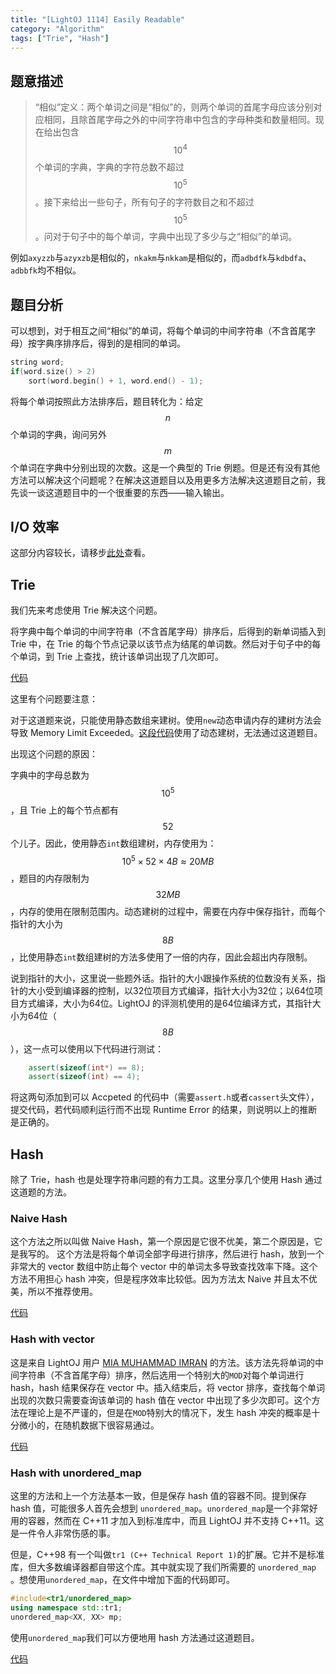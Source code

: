 ```yaml
---
title: "[LightOJ 1114] Easily Readable"
category: "Algorithm"
tags: ["Trie", "Hash"]
---
```


## 题意描述
>“相似”定义：两个单词之间是“相似”的，则两个单词的首尾字母应该分别对应相同，且除首尾字母之外的中间字符串中包含的字母种类和数量相同。现在给出包含 $$10^4$$个单词的字典，字典的字符总数不超过$$10^5$$。接下来给出一些句子，所有句子的字符数目之和不超过$$10^5$$。问对于句子中的每个单词，字典中出现了多少与之“相似”的单词。

例如`axyzzb`与`azyxzb`是相似的，`nkakm`与`nkkam`是相似的，而`adbdfk`与`kdbdfa`、`adbbfk`均不相似。

## 题目分析
可以想到，对于相互之间“相似”的单词，将每个单词的中间字符串（不含首尾字母）按字典序排序后，得到的是相同的单词。
```cpp
string word;
if(word.size() > 2)
	sort(word.begin() + 1, word.end() - 1);
```
将每个单词按照此方法排序后，题目转化为：给定$$n$$个单词的字典，询问另外$$m$$个单词在字典中分别出现的次数。这是一个典型的 Trie 例题。但是还有没有其他方法可以解决这个问题呢？在解决这道题目以及用更多方法解决这道题目之前，我先谈一谈这道题目中的一个很重要的东西——输入输出。

## I/O 效率
这部分内容较长，请移步[此处][1]查看。

## Trie
我们先来考虑使用 Trie 解决这个问题。

将字典中每个单词的中间字符串（不含首尾字母）排序后，后得到的新单词插入到 Trie 中，在 Trie 的每个节点记录以该节点为结尾的单词数。然后对于句子中的每个单词，到 Trie 上查找，统计该单词出现了几次即可。

[代码][7]

这里有个问题要注意：

对于这道题来说，只能使用静态数组来建树。使用`new`动态申请内存的建树方法会导致 Memory Limit Exceeded。[这段代码][2]使用了动态建树，无法通过这道题目。

出现这个问题的原因：

字典中的字母总数为$$10^5$$，且 Trie 上的每个节点都有$$52$$个儿子。因此，使用静态`int`数组建树，内存使用为：$$10^5 \times 52 \times 4 B \approx 20 MB$$，题目的内存限制为$$32MB$$，内存的使用在限制范围内。动态建树的过程中，需要在内存中保存指针，而每个指针的大小为$$8B$$，比使用静态`int`数组建树的方法多使用了一倍的内存，因此会超出内存限制。

说到指针的大小，这里说一些题外话。指针的大小跟操作系统的位数没有关系，指针的大小受到编译器的控制，以32位项目方式编译，指针大小为32位；以64位项目方式编译，大小为64位。LightOJ 的评测机使用的是64位编译方式，其指针大小为64位（$$8B$$），这一点可以使用以下代码进行测试：
``` cpp
    assert(sizeof(int*) == 8);
    assert(sizeof(int) == 4);
```
将这两句添加到可以 Accpeted 的代码中（需要`assert.h`或者`cassert`头文件），提交代码，若代码顺利运行而不出现 Runtime Error 的结果，则说明以上的推断是正确的。

## Hash
除了 Trie，hash 也是处理字符串问题的有力工具。这里分享几个使用 Hash 通过这道题的方法。

### Naive Hash
这个方法之所以叫做 Naive Hash，第一个原因是它很不优美，第二个原因是，它是我写的。
这个方法是将每个单词全部字母进行排序，然后进行 hash，放到一个非常大的 vector 数组中防止每个 vector 中的单词太多导致查找效率下降。这个方法不用担心 hash 冲突，但是程序效率比较低。因为方法太 Naive 并且太不优美，所以不推荐使用。

[代码][3]

### Hash with vector

这是来自 LightOJ 用户 [MIA MUHAMMAD IMRAN][4]  的方法。该方法先将单词的中间字符串（不含首尾字母）排序，然后选用一个特别大的`MOD`对每个单词进行 hash，hash 结果保存在 vector 中。插入结束后，将 vector 排序，查找每个单词出现的次数只需要查询该单词的 hash 值在 vector 中出现了多少次即可。这个方法在理论上是不严谨的，但是在`MOD`特别大的情况下，发生 hash 冲突的概率是十分微小的，在随机数据下很容易通过。

[代码][5]

### Hash with unordered_map

这里的方法和上一个方法基本一致，但是保存 hash 值的容器不同。提到保存 hash 值，可能很多人首先会想到 `unordered_map`。`unordered_map`是一个非常好用的容器，然而在 C++11 才加入到标准库中，而且 LightOJ 并不支持 C++11。这是一件令人非常伤感的事。

但是，C++98 有一个叫做`tr1 (C++ Technical Report 1)`的扩展。它并不是标准库，但大多数编译器都自带这个库。其中就实现了我们所需要的 `unordered_map` 。想使用`unordered_map`，在文件中增加下面的代码即可。
``` cpp
#include<tr1/unordered_map>
using namespace std::tr1;
unordered_map<XX, XX> mp;
```
使用`unordered_map`我们可以方便地用 hash 方法通过这道题目。

[代码][6]



[1]: /2017/04/11/I-O-problem
[2]: https://github.com/YuCrazing/ACM-solutions/blob/master/LightOJ/1114%20-%20Easily%20Readable.cpp
[3]: https://github.com/YuCrazing/ACM-solutions/blob/master/LightOJ/1114%20-%20Easily%20Readable%20(naive%20hash).cpp
[4]: http://lightoj.com/volume_userstat.php?user_id=3952
[5]: https://github.com/YuCrazing/ACM-solutions/blob/master/LightOJ/1114%20-%20Easily%20Readable%20(hash%20vector).cpp
[6]: https://github.com/YuCrazing/ACM-solutions/blob/master/LightOJ/1114%20-%20Easily%20Readable%20(hash%20unordered_map).cpp
[7]: https://github.com/YuCrazing/ACM-solutions/blob/master/LightOJ/1114%20-%20Easily%20Readable%20(static).cpp
